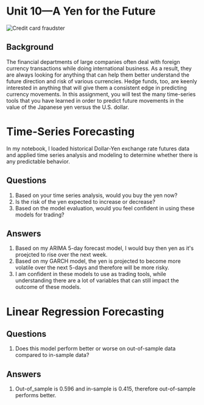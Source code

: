 # Unit 10—A Yen for the Future

![Credit card fraudster](https://www.ft.com/__origami/service/image/v2/images/raw/http%3A%2F%2Fcom.ft.imagepublish.prod.s3.amazonaws.com%2F7ca6c4bc-fcae-11e5-b5f5-070dca6d0a0d?fit=scale-down&source=next&width=700)

## Background
The financial departments of large companies often deal with foreign currency transactions while doing international business. As a result, they are always looking for anything that can help them better understand the future direction and risk of various currencies. Hedge funds, too, are keenly interested in anything that will give them a consistent edge in predicting currency movements.
In this assignment, you will test the many time-series tools that you have learned in order to predict future movements in the value of the Japanese yen versus the U.S. dollar.

# Time-Series Forecasting
In my notebook, I loaded historical Dollar-Yen exchange rate futures data and applied time series analysis and modeling to determine whether there is any predictable behavior.

## Questions
1. Based on your time series analysis, would you buy the yen now?
2. Is the risk of the yen expected to increase or decrease?
3. Based on the model evaluation, would you feel confident in using these models for trading?

## Answers
1. Based on my ARIMA 5-day forecast model, I would buy then yen as it's proejcted to rise over the next week. 
2. Based on my GARCH model, the yen is projected to become more volatile over the next 5-days and therefore will be more risky. 
3. I am confident in these models to use as trading tools, while understanding there are a lot of variables that can still impact the outcome of these models. 

# Linear Regression Forecasting

## Questions
1. Does this model perform better or worse on out-of-sample data compared to in-sample data?

## Answers
1. Out-of_sample is 0.596 and in-sample is 0.415, therefore out-of-sample performs better. 